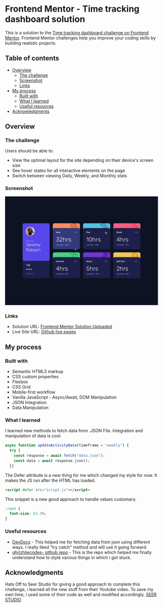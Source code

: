 # Frontend Mentor - Time tracking dashboard solution

This is a solution to the [Time tracking dashboard challenge on Frontend Mentor](https://www.frontendmentor.io/challenges/time-tracking-dashboard-UIQ7167Jw). Frontend Mentor challenges help you improve your coding skills by building realistic projects.

## Table of contents

- [Overview](#overview)
  - [The challenge](#the-challenge)
  - [Screenshot](#screenshot)
  - [Links](#links)
- [My process](#my-process)
  - [Built with](#built-with)
  - [What I learned](#what-i-learned)
  - [Useful resources](#useful-resources)
- [Acknowledgments](#acknowledgments)

## Overview

### The challenge

Users should be able to:

- View the optimal layout for the site depending on their device's screen size
- See hover states for all interactive elements on the page
- Switch between viewing Daily, Weekly, and Monthly stats

### Screenshot

![](./design/active-states.jpg)

### Links

- Solution URL: [Frontend Mentor Solution Uploaded](https://www.frontendmentor.io/solutions/time-tracking-dashboard---using-js-asyncawait-json-hl9HSMVot7)
- Live Site URL: [Github live pages](https://m-abubakr1.github.io/FEM-Time-Tracking-Dashboard/)

## My process

### Built with

- Semantic HTML5 markup
- CSS custom properties
- Flexbox
- CSS Grid
- Mobile-first workflow
- Vanilla JavaScript - Async/Await, DOM Manipulation
- JSON Integration
- Data Manipulation

### What I learned

I learned new methods to fetch data from .JSON File. Integration and manipulation of data is cool.

```js
async function updateActivityData(timeframe = "weekly") {
  try {
    const response = await fetch("data.json");
    const data = await response.json();
  }}
```

The Defer attribute is a new thing for me which changed my style for now. It makes the JS run after the HTML has loaded.

```html
<script defer src="script.js"></script>
```

This snippet is a new good approach to handle values customary.

```css
:root {
  font-size: 62.5%;
}
```

### Useful resources

- [DevDocs](https://devdocs.io/) - This helped me for fetching data from json using different ways. I really liked "try catch" method and will use it going forward.
- [ghrizhliecodes- github repo](https://github.com/grizhlieCodes/time-tracking-dashboard) - This is the repo which helped me finally understand how to style various things in which i got stuck.

## Acknowledgments

Hats Off to Seer Studio for giving a good approach to complete this challenge, i learned all the new stuff from their Youtube video.
To save my own time, i used some of their code as well and modified accordingly. [SEER STUDIO](https://www.youtube.com/@GrizhlieCodes)
